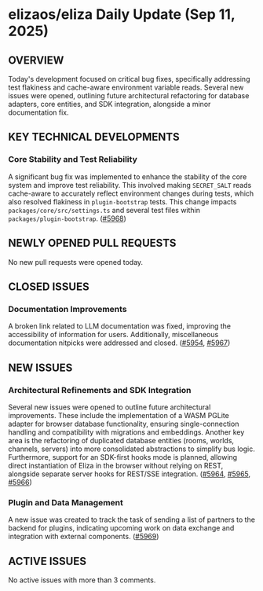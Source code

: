 # elizaos/eliza Daily Update (Sep 11, 2025)

## OVERVIEW 
Today's development focused on critical bug fixes, specifically addressing test flakiness and cache-aware environment variable reads. Several new issues were opened, outlining future architectural refactoring for database adapters, core entities, and SDK integration, alongside a minor documentation fix.

## KEY TECHNICAL DEVELOPMENTS

### Core Stability and Test Reliability
A significant bug fix was implemented to enhance the stability of the core system and improve test reliability. This involved making `SECRET_SALT` reads cache-aware to accurately reflect environment changes during tests, which also resolved flakiness in `plugin-bootstrap` tests. This change impacts `packages/core/src/settings.ts` and several test files within `packages/plugin-bootstrap`. ([#5968](https://github.com/elizaos/eliza/pull/5968))

## NEWLY OPENED PULL REQUESTS
No new pull requests were opened today.

## CLOSED ISSUES

### Documentation Improvements
A broken link related to LLM documentation was fixed, improving the accessibility of information for users. Additionally, miscellaneous documentation nitpicks were addressed and closed. ([#5954](https://github.com/elizaos/eliza/issues/5954), [#5967](https://github.com/elizaos/eliza/issues/5967))

## NEW ISSUES

### Architectural Refinements and SDK Integration
Several new issues were opened to outline future architectural improvements. These include the implementation of a WASM PGLite adapter for browser database functionality, ensuring single-connection handling and compatibility with migrations and embeddings. Another key area is the refactoring of duplicated database entities (rooms, worlds, channels, servers) into more consolidated abstractions to simplify bus logic. Furthermore, support for an SDK-first hooks mode is planned, allowing direct instantiation of Eliza in the browser without relying on REST, alongside separate server hooks for REST/SSE integration. ([#5964](https://github.com/elizaos/eliza/issues/5964), [#5965](https://github.com/elizaos/eliza/issues/5965), [#5966](https://github.com/elizaos/eliza/issues/5966))

### Plugin and Data Management
A new issue was created to track the task of sending a list of partners to the backend for plugins, indicating upcoming work on data exchange and integration with external components. ([#5969](https://github.com/elizaos/eliza/issues/5969))

## ACTIVE ISSUES
No active issues with more than 3 comments.